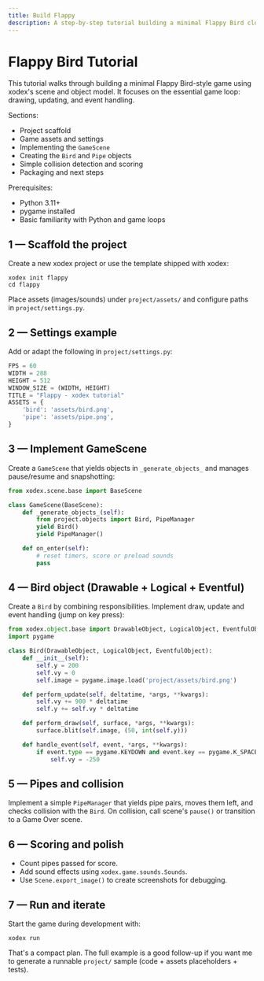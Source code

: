 ```yaml
---
title: Build Flappy
description: A step-by-step tutorial building a minimal Flappy Bird clone with xodex
---
```


# Flappy Bird Tutorial

This tutorial walks through building a minimal Flappy Bird-style game using
xodex's scene and object model. It focuses on the essential game loop: drawing,
updating, and event handling.

Sections:

- Project scaffold
- Game assets and settings
- Implementing the `GameScene`
- Creating the `Bird` and `Pipe` objects
- Simple collision detection and scoring
- Packaging and next steps

Prerequisites:

- Python 3.11+
- pygame installed
- Basic familiarity with Python and game loops

## 1 — Scaffold the project

Create a new xodex project or use the template shipped with xodex:

```console
xodex init flappy
cd flappy
```

Place assets (images/sounds) under `project/assets/` and configure paths in
`project/settings.py`.

## 2 — Settings example

Add or adapt the following in `project/settings.py`:

```python
FPS = 60
WIDTH = 288
HEIGHT = 512
WINDOW_SIZE = (WIDTH, HEIGHT)
TITLE = "Flappy - xodex tutorial"
ASSETS = {
	'bird': 'assets/bird.png',
	'pipe': 'assets/pipe.png',
}
```

## 3 — Implement GameScene

Create a `GameScene` that yields objects in `_generate_objects_` and manages
pause/resume and snapshotting:

```python
from xodex.scene.base import BaseScene

class GameScene(BaseScene):
	def _generate_objects_(self):
		from project.objects import Bird, PipeManager
		yield Bird()
		yield PipeManager()

	def on_enter(self):
		# reset timers, score or preload sounds
		pass
```

## 4 — Bird object (Drawable + Logical + Eventful)

Create a `Bird` by combining responsibilities. Implement draw, update and
event handling (jump on key press):

```python
from xodex.object.base import DrawableObject, LogicalObject, EventfulObject
import pygame

class Bird(DrawableObject, LogicalObject, EventfulObject):
	def __init__(self):
		self.y = 200
		self.vy = 0
		self.image = pygame.image.load('project/assets/bird.png')

	def perform_update(self, deltatime, *args, **kwargs):
		self.vy += 900 * deltatime
		self.y += self.vy * deltatime

	def perform_draw(self, surface, *args, **kwargs):
		surface.blit(self.image, (50, int(self.y)))

	def handle_event(self, event, *args, **kwargs):
		if event.type == pygame.KEYDOWN and event.key == pygame.K_SPACE:
			self.vy = -250
```

## 5 — Pipes and collision

Implement a simple `PipeManager` that yields pipe pairs, moves them left, and
checks collision with the `Bird`. On collision, call scene's `pause()` or
transition to a Game Over scene.

## 6 — Scoring and polish

- Count pipes passed for score.
- Add sound effects using `xodex.game.sounds.Sounds`.
- Use `Scene.export_image()` to create screenshots for debugging.

## 7 — Run and iterate

Start the game during development with:

```console
xodex run
```

That's a compact plan. The full example is a good follow-up if you want me to
generate a runnable `project/` sample (code + assets placeholders + tests).
